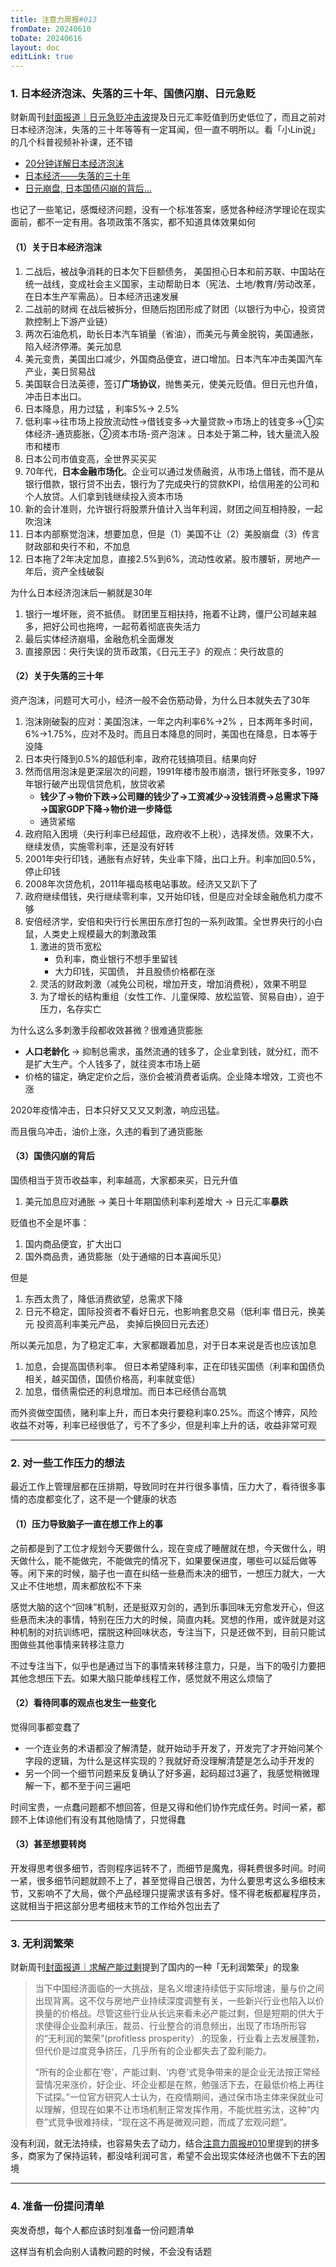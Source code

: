 ```yaml
---
title: 注意力周报#013
fromDate: 20240610
toDate: 20240616
layout: doc
editLink: true
---
```


### 1. 日本经济泡沫、失落的三十年、国债闪崩、日元急贬

财新周刊[封面报道｜日元急贬冲击波](https://weekly.caixin.com/2024-05-31/102201707.html)提及日元汇率贬值到历史低位了，而且之前对日本经济泡沫，失落的三十年等等有一定耳闻，但一直不明所以。看「小Lin说」的几个科普视频补补课，还不错

- [20分钟详解日本经济泡沫](https://www.bilibili.com/video/BV1NY4y1j71V/?share_source=copy_web&vd_source=7fea3d1133489af62f3e3a849586ec16)
- [日本经济——失落的三十年](https://www.bilibili.com/video/BV1w14y1h7MQ/?share_source=copy_web&vd_source=7fea3d1133489af62f3e3a849586ec16)
- [日元崩盘, 日本国债闪崩的背后...](https://www.bilibili.com/video/BV178411s727/?share_source=copy_web&vd_source=7fea3d1133489af62f3e3a849586ec16)

也记了一些笔记，感慨经济问题，没有一个标准答案，感觉各种经济学理论在现实面前，都不一定有用。各项政策不落实，都不知道具体效果如何

#### （1）关于日本经济泡沫

1. 二战后，被战争消耗的日本欠下巨额债务， 美国担心日本和前苏联、中国站在统一战线，变成社会主义国家，主动帮助日本（宪法、土地/教育/劳动改革，在日本生产军需品）。日本经济迅速发展
2. 二战前的财阀 在战后被拆分，但随后抱团形成了财团（以银行为中心，投资贷款控制上下游产业链）
3. 两次石油危机，助长日本汽车销量（省油），而美元与黄金脱钩，美国通胀，陷入经济停滞。美元加息
4. 美元变贵，美国出口减少，外国商品便宜，进口增加。日本汽车冲击美国汽车产业，美日贸易战
5. 美国联合日法英德，签订**广场协议**，抛售美元，使美元贬值。但日元也升值，冲击日本出口。
6. 日本降息，用力过猛 ，利率5%-> 2.5%
7. 低利率→往市场上投放流动性→借钱变多→大量贷款→市场上的钱变多→①实体经济-通货膨胀，②资本市场-资产泡沫 。日本处于第二种，钱大量流入股市和楼市
8. 日本公司市值变高，全世界买买买
9. 70年代，**日本金融市场化**。企业可以通过发债融资，从市场上借钱，而不是从银行借款，银行贷不出去，银行为了完成央行的贷款KPI，给信用差的公司和个人放贷。人们拿到钱继续投入资本市场
10. 新的会计准则，允许银行将股票升值计入当年利润，财团之间互相持股，一起吹泡沫
11. 日本内部察觉泡沫，想要加息，但是（1）美国不让（2）美股崩盘（3）传言财政部和央行不和，不加息
12. 日本拖了2年决定加息，直接2.5%到6%，流动性收紧。股市腰斩，房地产一年后，资产全线破裂

为什么日本经济泡沫后一躺就是30年

1. 银行一堆坏账，资不抵债。 财团里互相扶持，拖着不让跨，僵尸公司越来越多，把好公司也拖垮，一起苟着彻底丧失活力
2. 最后实体经济崩塌，金融危机全面爆发
3. 直接原因：央行失误的货币政策，《日元王子》的观点：央行故意的

#### （2）关于失落的三十年

资产泡沫，问题可大可小，经济一般不会伤筋动骨，为什么日本就失去了30年

1. 泡沫刚破裂的应对：美国泡沫，一年之内利率6%->2% ，日本两年多时间，6%->1.75%，应对不及时。而且日本降息的同时，美国也在降息，日本等于没降
2. 日本央行降到0.5%的超低利率，政府花钱搞项目。结果向好
3. 然而信用泡沫是更深层次的问题，1991年楼市股市崩溃，银行坏账变多，1997年银行破产出现信贷危机，放贷收紧
   - **钱少了→物价下跌→公司赚的钱少了→工资减少→没钱消费→总需求下降→国家GDP下降→物价进一步降低**
   - 通货紧缩
4. 政府陷入困境（央行利率已经超低，政府收不上税），选择发债。效果不大，继续发债，实施零利率，还是没有好转
5. 2001年央行印钱，通胀有点好转，失业率下降，出口上升。利率加回0.5%，停止印钱
6. 2008年次贷危机，2011年福岛核电站事故。经济又又趴下了
7. 政府继续借钱，央行继续零利率，又开始印钱，但是应对全球金融危机力度不够
8. 安倍经济学，安倍和央行行长黑田东彦打包的一系列政策。全世界央行的小白鼠，人类史上规模最大的刺激政策
   1. 激进的货币宽松
      - 负利率，商业银行不想手里留钱
      - 大力印钱，买国债， 并且股债价格都在涨
   2. 灵活的财政刺激（减免公司税，增加开支，增加消费税），效果不明显
   3. 为了增长的结构重组（女性工作、儿童保障、放松监管、贸易自由），迫于压力，名存实亡

为什么这么多刺激手段都收效甚微？很难通货膨胀

- **人口老龄化** -> 抑制总需求，虽然流通的钱多了，企业拿到钱，就分红，而不是扩大生产。个人钱多了，就往资本市场上砸
- 价格的锚定，确定定价之后，涨价会被消费者诟病。企业降本增效，工资也不涨

2020年疫情冲击，日本只好又又又又刺激，响应迅猛。

而且俄乌冲击，油价上涨，久违的看到了通货膨胀

#### （3）国债闪崩的背后

国债相当于货币收益率，利率越高，大家都来买，日元升值

1. 美元加息应对通胀 -> 美日十年期国债利率利差增大 -> 日元汇率**暴跌**

贬值也不全是坏事：

1. 国内商品便宜，扩大出口
2. 国外商品贵，通货膨胀（处于通缩的日本喜闻乐见）

但是

1. 东西太贵了，降低消费欲望，总需求下降
2. 日元不稳定，国际投资者不看好日元，也影响套息交易（低利率 借日元，换美元 投资高利率美元产品， 卖掉后换回日元去还）

所以美元加息，为了稳定汇率，大家都跟着加息，对于日本来说是否也应该加息

1. 加息，会提高国债利率。 但日本希望降利率，正在印钱买国债（利率和国债负相关，越买国债，国债价格高，利率就变低）
2. 加息，借债需偿还的利息增加。而日本已经债台高筑

而外资做空国债，赌利率上升，而日本央行要稳利率0.25%。而这个博弈，风险收益不对等，利率已经很低了，亏不了多少，但是利率上升的话，收益非常可观

---

### 2. 对一些工作压力的想法

最近工作上管理层都在压排期，导致同时在并行很多事情，压力大了，看待很多事情的态度都变化了，这不是一个健康的状态

#### （1）压力导致脑子一直在想工作上的事

之前都是到了工位才规划今天要做什么，现在变成了睡醒就在想，今天做什么，明天做什么，能不能做完，不能做完的情况下，如果要保进度，哪些可以延后做等等。闲下来的时候，脑子也一直在纠结一些悬而未决的细节，一想压力就大，一大又止不住地想，周末都放松不下来

感觉大脑的这个“回味”机制，还是挺双刃剑的，遇到乐事回味无穷愈发开心，但这些悬而未决的事情，特别在压力大的时候，简直内耗。冥想的作用，或许就是对这种机制的对抗训练吧，摆脱这种回味状态，专注当下，只是还做不到，目前只能试图做些其他事情来转移注意力

不过专注当下，似乎也是通过当下的事情来转移注意力，只是，当下的吸引力要把其他念想压下去。如果大脑只能单线程工作，感觉就不用这么烦恼了

#### （2）看待同事的观点也发生一些变化

觉得同事都变蠢了

- 一个连业务的术语都没了解清楚，就开始动手开发了，开发完了才开始问某个字段的逻辑，为什么是这样实现的？我就好奇没理解清楚是怎么动手开发的
- 另一个同一个细节问题来反复确认了好多遍，起码超过3遍了，我感觉稍微理解一下，都不至于问三遍吧

时间宝贵，一点蠢问题都不想回答，但是又得和他们协作完成任务。时间一紧，都顾不上体谅他们有没有其他隐情了，只觉得蠢

#### （3）甚至想要转岗

开发得思考很多细节，否则程序运转不了，而细节是魔鬼，得耗费很多时间。时间一紧，很多细节问题就顾不上了，甚至觉得自己很苦，为什么要思考这么多细枝末节，又影响不了大局，做个产品经理只提需求该有多好。怪不得老板都雇程序员，这就相当于把这部分思考细枝末节的工作给外包出去了

---

### 3. 无利润繁荣

财新周刊[封面报道｜求解产能过剩](https://weekly.caixin.com/2024-04-26/102190491.html)提到了国内的一种「无利润繁荣」的现象

> 当下中国经济面临的一大挑战，是名义增速持续低于实际增速，量与价之间出现背离。这不仅与房地产业持续深度调整有关，一些新兴行业也陷入以价换量的价格战。尽管这些行业从长远来看未必产能过剩，但是短期的供大于求使得企业盈利承压，裁员、行业整合的消息频出，出现了市场所形容的“无利润的繁荣”(profitless prosperity）.的现象，行业看上去发展蓬勃，但代价是过度竞争挤压，几乎所有的企业都失去了盈利能力。
>
> “所有的企业都在‘卷’，产能过剩、‘内卷'式竞争带来的是企业无法按正常经营情况来涨价，好企业、坏企业都是在熬，勉强活下去，在最低价格上再往下试探。”一位官方研究人士认为，在疫情期间，通过保市场主体来保就业可以理解，但现在如果不让市场机制正常发挥作用，不能优胜劣汰，这种“内卷”式竞争很难持续，“现在这不再是微观问题，而成了宏观问题”。

没有利润，就无法持续，也容易失去了动力，结合[注意力周报#010](attention_010.md)里提到的拼多多，商家为了保持运转，都没啥利润可言，希望不会出现实体经济也做不下去的困境

---

### 4. 准备一份提问清单 

突发奇想，每个人都应该时刻准备一份问题清单

这样当有机会向别人请教问题的时候，不会没有话题